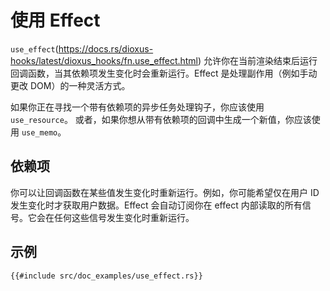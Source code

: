 # 使用 Effect

`use_effect`(https://docs.rs/dioxus-hooks/latest/dioxus_hooks/fn.use_effect.html) 允许你在当前渲染结束后运行回调函数，当其依赖项发生变化时会重新运行。Effect 是处理副作用（例如手动更改 DOM）的一种灵活方式。

如果你正在寻找一个带有依赖项的异步任务处理钩子，你应该使用 `use_resource`。 或者，如果你想从带有依赖项的回调中生成一个新值，你应该使用 `use_memo`。

## 依赖项

你可以让回调函数在某些值发生变化时重新运行。例如，你可能希望仅在用户 ID 发生变化时才获取用户数据。Effect 会自动订阅你在 effect 内部读取的所有信号。它会在任何这些信号发生变化时重新运行。

## 示例

```rust, no_run
{{#include src/doc_examples/use_effect.rs}}
```